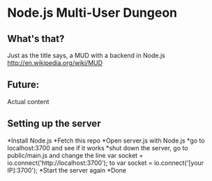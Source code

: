 Node.js Multi-User Dungeon
==================

What's that?
------------
Just as the title says, a MUD with a backend in Node.js
http://en.wikipedia.org/wiki/MUD


Future:
------
Actual content


Setting up the server
----------
*Install Node.js
*Fetch this repo
*Open server.js with Node.js
*go to localhost:3700 and see if it works
*shut down the server, go to public/main.js and change the line var socket = io.connect('http://localhost:3700'); to var socket = io.connect('[your IP]:3700');
*Start the server again
*Done
